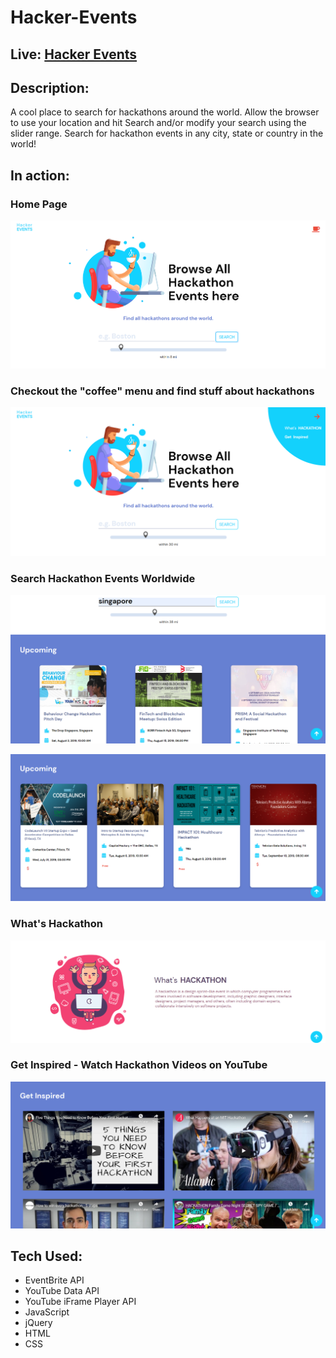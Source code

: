 # Hacker-Events

## Live: [Hacker Events](https://alexandrakollarova.github.io/Hacker-Events/)

## Description:
A cool place to search for hackathons around the world. Allow the browser to use your location and hit Search and/or modify your search using the slider range. Search for hackathon events in any city, state or country in the world!

## In action:

### Home Page
![alt text](images/visual1.png)

### Checkout the "coffee" menu and find stuff about hackathons
![alt text](images/visual2.png)
 
### Search Hackathon Events Worldwide
![alt text](images/visual3.png)

![alt text](images/visual4.png)

### What's Hackathon
![alt text](images/visual5.png)

### Get Inspired - Watch Hackathon Videos on YouTube 
![alt text](images/visual6.png)

## Tech Used:
* EventBrite API
* YouTube Data API
* YouTube iFrame Player API
* JavaScript
* jQuery
* HTML
* CSS



